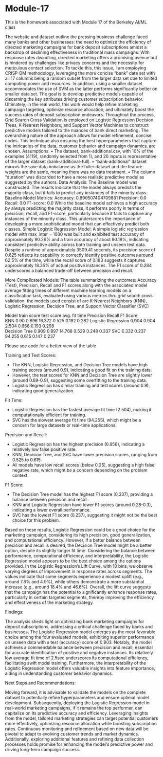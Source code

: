 # Module-17
This is the homework associated with Module 17 of the Berkeley AI/ML class

The website and dataset outline the pressing business challenge faced many banks and other businesses: the need to optimize the efficiency of directed marketing campaigns for bank deposit subscriptions amidst a backdrop of declining effectiveness in traditional mass campaigns. With response rates dwindling, directed marketing offers a promising avenue but is hindered by challenges like privacy concerns and the necessity for meticulous contact selection. 
To tackle this, this issue, I am employing CRISP-DM methodology, leveraging the more concise “bank” data set with all 17 columns being a random subset from the larger data set due to limited computing power and resources. In addition, using a smaller dataset accommodates the use of SVM as the latter performs significantly better on smaller data set. The goal is to develop predictive models capable of discerning the key attributes driving customer subscription behavior. Ultimately, in the real world, this work would help refine marketing campaign targeting, optimize resource allocation, and ultimately boost the success rates of deposit subscription endeavors.
Throughout the process, Grid Search Cross Validation is employed on Logistic Regression Decision Trees, K-Nearest Neighbors, and Support Vector Machines to construct predictive models tailored to the nuances of bank direct marketing. The overarching nature of the approach allows for model refinement, concise codes. This technique also ensuring the best hyperparameters that capture the intricacies of the data, customer behavior and campaign dynamics, are chosen. 
Assumptions:
•	The dataset, bank-additional.csv, with 10% of the examples (4119), randomly selected from 1), and 20 inputs is representative of the larger dataset (bank-additional-full).
•	“bank-additional” dataset mirrors the save data imbalance as the fuller dataset and the feature weights are the same, meaning there was no data treatment.
•	The column “duration” was discarded to have a more realistic predictive model as suggested by the authors.
Data Analysis:
The Baseline model was constructed. The results indicate that the model always predicts the majority class, but it fails to predict any instances of the minority class. 
Baseline Model Metrics:
Accuracy: 0.890507404709881
Precision: 0.0
Recall: 0.0
F1-score: 0.0
While the baseline model achieves a high accuracy by always predicting the majority class, it performs poorly in terms of precision, recall, and F1-score, particularly because it fails to capture any instances of the minority class. This underscores the importance of developing a more sophisticated model that can effectively predict both classes.
Simple Logistic Regression Model:
A simple logistic regression model with max_inter = 1000 was built and exhibited test accuracy of approximately 90.29% and a train accuracy of about 90.19%, indicating consistent predictive ability across both training and unseen test data. Despite a runtime of approximately 3509.41 seconds, its precision score of 0.625 reflects its capability to correctly identify positive outcomes around 62.5% of the time, while the recall score of 0.183 suggests it captures approximately 18.35% of actual positive instances. The F1 score of 0.284 underscores a balanced trade-off between precision and recall. 

More Complicated Models:
The table summarizing the outcomes: Accuracy (Test), Precision, Recall and F1 scores along with the associated model average fitting times of different machine learning models on a classification task, evaluated using various metrics thru grid search cross validation. the models used consist of are K-Nearest Neighbors (KNN), Logistic Regression, Decision Tree, and Support Vector Classifier (SVC) 
                
Model		       train score	test score	avg. fit time 	Precision	Recall 	F1 Score                                            
KNN                             0.90	0.896           	16.372                 0.525 		0.192     0.282
Logistic Regression   0.904   	0.904          	2.504   		0.656 		0.193  	 0.298  
 Decision Tree            0.909    	0.897         	14.768   	0.529   		0.248  	0.337 
SVC                    	        0.332    	0.237        	94.255  		0.615   		0.147  	0.237 

Please see code for a better view of the table

Training and Test Scores:
   - The KNN, Logistic Regression, and Decision Tree models have high training scores (around 0.9), indicating a good fit on the training data.
   - However, the test scores for KNN and Decision Tree are slightly lower (around 0.89-0.9), suggesting some overfitting to the training data.
   - Logistic Regression has similar training and test scores (around 0.9), indicating good generalization.

Fit Time:
   - Logistic Regression has the fastest average fit time (2.504), making it computationally efficient for training.
   - SVC has the slowest average fit time (94.255), which might be a concern for large datasets or real-time applications.

Precision and Recall:
   - Logistic Regression has the highest precision (0.656), indicating a relatively low false positive rate.
   - KNN, Decision Tree, and SVC have lower precision scores, ranging from 0.525 to 0.615.
   - All models have low recall scores (below 0.25), suggesting a high false negative rate, which might be a concern depending on the problem context.

F1 Score:
   - The Decision Tree model has the highest F1 score (0.337), providing a balance between precision and recall.
   - KNN and Logistic Regression have lower F1 scores (around 0.28-0.3), indicating a lower overall performance.
   - SVC has the lowest F1 score (0.237), suggesting it might not be the best choice for this problem.

Based on these results, Logistic Regression could be a good choice for the marketing campaign, considering its high precision, good generalization, and computational efficiency. However, if a better balance between precision and recall is desired, the Decision Tree model might be a better option, despite its slightly longer fit time. Considering the balance between performance, computational efficiency, and interpretability, the Logistic Regression model appears to be the best choice among the options provided.
In the Logistic Regression’s Lift Curve, with 10 bins, we observe varying degrees of improvement in response rates across segments. The values indicate that some segments experience a modest uplift (e.g., around 7.8% and 4.9%), while others demonstrate a more substantial increase (e.g., around 18.4% and 46.6%). Overall, the lift curve suggests that the campaign has the potential to significantly enhance response rates, particularly in certain targeted segments, thereby improving the efficiency and effectiveness of the marketing strategy.

Findings:

The analysis sheds light on optimizing bank marketing campaigns for deposit subscriptions, addressing a critical challenge faced by banks and businesses. The Logistic Regression model emerges as the most favorable choice among the four evaluated models, exhibiting superior performance on unseen data with a test (accuracy) score of 0.903. Notably, the model achieves a commendable balance between precision and recall, essential for accurate identification of positive and negative instances. Its relatively low average fit time of 2.5sec underscores its computational efficiency, facilitating swift model training. Furthermore, the interpretability of the Logistic Regression model offers valuable insights into feature importance, aiding in understanding customer behavior dynamics.

Next Steps and Recommendations:

Moving forward, it is advisable to validate the models on the complete dataset to potentially refine hyperparameters and ensure optimal model development. Subsequently, deploying the Logistic Regression model in real-world marketing campaigns, if it remains the top performer, can capitalize on its predictive accuracy and efficiency. Leveraging insights from the model, tailored marketing strategies can target potential customers more effectively, optimizing resource allocation while boosting subscription rates. Continuous monitoring and refinement based on new data will be pivotal to adapt to evolving customer trends and market dynamics. Additionally, exploring additional features and refining data collection processes holds promise for enhancing the model's predictive power and driving long-term campaign success.
